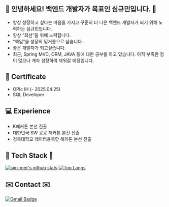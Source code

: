 ## :raised_hands: 안녕하세요! 백엔드 개발자가 목표인 심규민입니다. :raised_hands:
* 항상 성장하고 싶다는 마음을 가지고 꾸준히 더 나은 백엔드 개발자가 되기 위해 노력하는 심규민입니다.
* 항상 “최선”을 위해 노력합니다.
* “책임”을 성장의 밑거름으로 삼습니다 .
* 좋은 개발자가 되고싶습니다.
* 최근, Spring MVC, ORM, JAVA 등에 대한 공부를 하고 있습니다. 아직 부족한 점이 많으나 계속 성장하여 채워갈 예정입니다.

## :runner: Certificate
* OPIc IH (- 2025.04.25)
* SQL Developer

## :computer: Experience
* K해커톤 본선 진출
* 대한민국 SW 공공 해커톤 본선 진출
* 경북대학교 데이터융복합 해커톤 본선 진출
	
## 🔧 Tech Stack 🔧 
[![sim-mer's github stats](https://github-readme-stats.vercel.app/api?username=sim-mer)](https://github.com/anuraghazra/github-readme-stats)
[![Top Langs](https://github-readme-stats.vercel.app/api/top-langs/?username=KimKyuHoi&langs_count=4&layout=compact&theme=white)](https://sim-mer.github.io/)


## ✉️ Contact ✉️
[![Gmail Badge](https://img.shields.io/badge/Gmail-d14836?style=flat-square&logo=gmail&logoColor=white&link=mailto:gyu2781@gmail.com)](mailto:gyu2781@gmail.com)

<div align=center>
